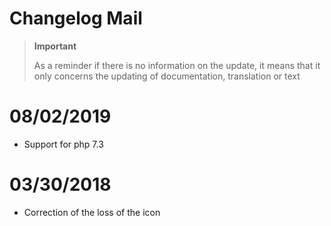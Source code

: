 # Changelog Mail

>**Important**
>
>As a reminder if there is no information on the update, it means that it only concerns the updating of documentation, translation or text

# 08/02/2019

- Support for php 7.3

# 03/30/2018

- Correction of the loss of the icon
